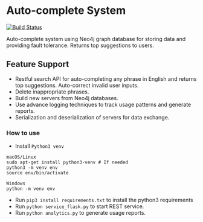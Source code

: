 # Auto-complete System
[![Build Status](https://travis-ci.org/weihesdlegend/Auto-complete-System.svg?branch=master)](https://travis-ci.org/weihesdlegend/Auto-complete-System)

Auto-complete system using Neo4j graph database for storing data and providing fault tolerance. Returns top suggestions to users.

## **Feature Support**
* Restful search API for auto-completing any phrase in English and returns top suggestions. Auto-correct invalid user inputs.
* Delete inappropriate phrases.
* Build new servers from Neo4j databases.
* Use advance logging techniques to track usage patterns and generate reports.
* Serialization and deserialization of servers for data exchange.

### How to use
* Install `Python3 venv`
```
macOS/Linux
sudo apt-get install python3-venv # If needed
python3 -m venv env
source env/bin/activate

Windows
python -m venv env
```
* Run `pip3 install requirements.txt` to install the python3 requirements
* Run `python service_flask.py` to start REST service.
* Run `python analytics.py` to generate usage reports.
